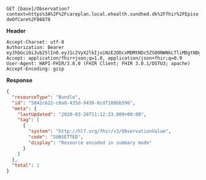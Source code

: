 `GET [base]/Observation?context=https%3A%2F%2Fcareplan.local.ehealth.sundhed.dk%2Ffhir%2FEpisodeOfCare%2F86878`

__Header__
```
Accept-Charset: utf-8
Authorization: Bearer eyJhbGciOiJub25lIn0.eyJ1c2VyX2lkIjoiNzE2ODcxMDMtNDc5ZS00NWNkLTliMDgtNDg3YzhjMzI4MjU1IiwicmVhbG1fYWNjZXNzIjp7InJvbGVzIjpbIk1lZGlhLnNlYXJjaCIsIlF1ZXN0aW9ubmFpcmVSZXNwb25zZS5zZWFyY2giLCJPYnNlcnZhdGlvbi5zZWFyY2giXX0sInVzZXJfdHlwZSI6IlNZU1RFTSJ9.
Accept: application/fhir+json;q=1.0, application/json+fhir;q=0.9
User-Agent: HAPI-FHIR/3.8.0 (FHIR Client; FHIR 3.0.1/DSTU3; apache)
Accept-Encoding: gzip
```



__Response__
```json
{
  "resourceType": "Bundle",
  "id": "5842c622-c0a8-435d-9436-0cdf108bb596",
  "meta": {
    "lastUpdated": "2020-03-26T11:12:23.009+00:00",
    "tag": [
      {
        "system": "http://hl7.org/fhir/v3/ObservationValue",
        "code": "SUBSETTED",
        "display": "Resource encoded in summary mode"
      }
    ]
  },
  "total": 1
}
```